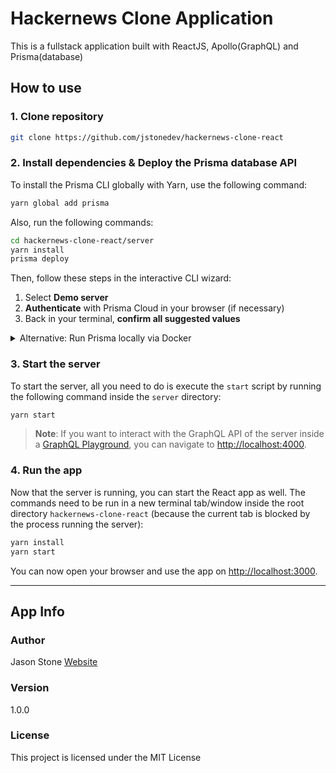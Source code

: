 # Hackernews Clone Application

This is a fullstack application built with ReactJS, Apollo(GraphQL) and Prisma(database)

## How to use

### 1. Clone repository

```sh
git clone https://github.com/jstonedev/hackernews-clone-react
```

### 2. Install dependencies & Deploy the Prisma database API

To install the Prisma CLI globally with Yarn, use the following command:

```sh
yarn global add prisma
```

Also, run the following commands:

```sh
cd hackernews-clone-react/server
yarn install
prisma deploy
```

Then, follow these steps in the interactive CLI wizard:

1. Select **Demo server**
1. **Authenticate** with Prisma Cloud in your browser (if necessary)
1. Back in your terminal, **confirm all suggested values**

<details>
 <summary>Alternative: Run Prisma locally via Docker</summary>

1. Ensure you have Docker installed on your machine. If not, you can get it from [here](https://store.docker.com/search?offering=community&type=edition).
1. Create `docker-compose.yml` for MySQL (see [here](https://www.prisma.io/docs/prisma-server/database-connector-POSTGRES-jgfr/) for Postgres):
   ```yml
   version: "3"
   services:
     prisma:
       image: prismagraphql/prisma:1.23
       restart: always
       ports:
         - "4466:4466"
       environment:
         PRISMA_CONFIG: |
           port: 4466
           databases:
             default:
               connector: mysql
               host: mysql
               port: 3306
               user: root
               password: prisma
               migrations: true
     mysql:
       image: mysql:5.7
       restart: always
       environment:
         MYSQL_ROOT_PASSWORD: prisma
       volumes:
         - mysql:/var/lib/mysql
   volumes:
     mysql:
   ```
1. Run `docker-compose up -d`
1. Run `prisma deploy`

</details>

### 3. Start the server

To start the server, all you need to do is execute the `start` script by running the following command inside the `server` directory:

```sh
yarn start
```

> **Note**: If you want to interact with the GraphQL API of the server inside a [GraphQL Playground](https://github.com/prisma/graphql-playground), you can navigate to [http://localhost:4000](http://localhost:4000).

### 4. Run the app

Now that the server is running, you can start the React app as well. The commands need to be run in a new terminal tab/window inside the root directory `hackernews-clone-react` (because the current tab is blocked by the process running the server):

```sh
yarn install
yarn start
```

You can now open your browser and use the app on [http://localhost:3000](http://localhost:3000).

---

## App Info

### Author

Jason Stone
[Website](https://jstonedev.com)

### Version

1.0.0

### License

This project is licensed under the MIT License
